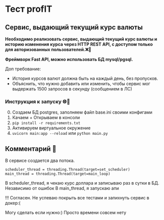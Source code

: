 # Тест profIT
## Сервис, выдающий текущий курс валюты

<strong>Необходимо реализовать сервис, выдающий текущий курс валюты и историю изменения курса через HTTP REST API, с доступом только для авторизованных пользователей.❌🔑 </strong> 

<strong> Фреймворк Fast API, можно использовать БД mysql/pgsql.</strong> 

Доп требование:

* История курсов валют должна быть на каждый день, без пропусков.
* Объяснить, что нужно добавить или изменить, чтобы сервис мог выдержать 1500 запросов в секунду (сообщением в ЛС)</strong> 


### Инструкция к запуску 🌐🚀
0. Создаем БД postgres, заполняем файл base.ini своими конфигами
1. Качаем + Открываем в консоли
2. ```pip install -r requirements.txt```
3. Активируем виртуальное окружение
4. ```uvicorn main:app --reload``` или ```python main.py```

## Комментарий 📢
В сервисе создается два потока.
```    
scheduler_thread = threading.Thread(target=set_scheduler)
main_thread = threading.Thread(target=main_loop)
```
В scheduler_thread, я чекаю курс доллара и записываю раз в сутки в БД. Независимо от ошибок
В main_thread, я запускаю апи

!!! Согласен. Не успеваю покрыть все тестами и запихнуть сервис в докер:( 

Могу сделать если нужно:) Просто времени совсем нету

